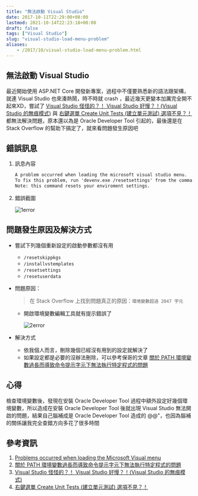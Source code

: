 ```yaml
---
title: "無法啟動 Visual Studio"
date: 2017-10-11T22:29:00+08:00
lastmod: 2021-10-14T22:23:18+08:00
draft: false
tags: ["Visual Studio"]
slug: "visual-studio-load-menu-problem"
aliases:
    - /2017/10/visual-studio-load-menu-problem.html
---
```

## 無法啟動 Visual Studio

最近開始使用 ASP.NET Core 開發新專案，過程中不僅要熟悉新的語法跟架構，就連 Visual Studio 也來湊熱鬧，時不時就 crash ，最近幾天更變本加厲完全開不起來XD，嘗試了 [Visual Studio 怪怪的？！ Visual Studio 好慢？！(Visual Studio 的無痕模式)](http://blog.yowko.com/2016/12/visual-studio-safe-mode.html) 與 [右鍵選單 Create Unit Tests (建立單元測試) 選項不見？！](/2017/05/missing-create-unit-tests.html) 都無法解決問題，原本還以為是 Oracle Developer Tool 引起的，最後還是在 Stack Overflow 的幫助下搞定了，就來看問題發生原因吧

## 錯誤訊息

1. 訊息內容

    ```txt
    A problem occurred when loading the microsoft visual studio menu.
    To fix this problem, run 'devenv.exe /resetsettings' from the command prompt.
    Note: this command resets your enviroment settings.
    ```

2. 錯誤截圖

    ![1error](https://user-images.githubusercontent.com/3851540/31422121-4bb61370-ae7e-11e7-95be-e6c18b0366ad.png)

## 問題發生原因及解決方式

* 嘗試下列幾個重新設定的啟動參數都沒有用
    * `/resetskippkgs`
    * `/installvstemplates`
    * `/resetsettings`
    * `/resetuserdata`

* 問題原因：

    > 在 Stack Overflow 上找到問題真正的原因：`環境變數超過 2047 字元`

    * 開啟環境變數編輯工具就有提示錯誤了

        ![2error](https://user-images.githubusercontent.com/3851540/31422122-4bdea8c6-ae7e-11e7-9c00-0a1a33aa5e6e.png)

* 解決方式

    * 依我個人而言，刪除幾個已經沒有用到的設定就解決了
    * 如果設定都是必要的沒辦法刪除，可以參考保哥的文章 [關於 PATH 環境變數過長而導致命令提示字元下無法執行特定程式的問題](https://blog.miniasp.com/post/2015/09/07/Maximum-length-of-PATH-environment-variable.aspx)

## 心得

檢查環境變數後，發現在安裝 Oracle Developer Tool 過程中額外設定好幾個環境變數，所以造成在安裝 Oracle Developer Tool 後就出現 Visual Studio 無法開啟的問題，結果自己腦補成是 Oracle Developer Tool 造成的 @@"，也因為腦補的關係讓我完全查錯方向多花了很多時間

## 參考資訊

1. [Problems occurred when loading the Microsoft Visual menu](https://stackoverflow.com/questions/25506703/problems-occurred-when-loading-the-microsoft-visual-menu)
2. [關於 PATH 環境變數過長而導致命令提示字元下無法執行特定程式的問題](https://blog.miniasp.com/post/2015/09/07/Maximum-length-of-PATH-environment-variable.aspx)
3. [Visual Studio 怪怪的？！ Visual Studio 好慢？！(Visual Studio 的無痕模式)](http://blog.yowko.com/2016/12/visual-studio-safe-mode.html)
4. [右鍵選單 Create Unit Tests (建立單元測試) 選項不見？！](/2017/05/missing-create-unit-tests.html)
